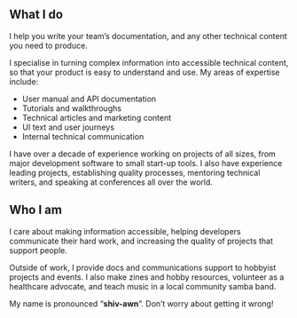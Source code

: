## What I do

I help you write your team’s documentation, and any other technical content you need to produce.

I specialise in turning complex information into accessible technical content, so that your product is easy to understand and use. My areas of expertise include:

* User manual and API documentation
* Tutorials and walkthroughs
* Technical articles and marketing content
* UI text and user journeys
* Internal technical communication

I have over a decade of experience working on projects of all sizes, from major development software to small start-up tools. I also have experience leading projects, establishing quality processes, mentoring technical writers, and speaking at conferences all over the world.

## Who I am

I care about making information accessible, helping developers communicate their hard work, and increasing the quality of projects that support people. 

Outside of work, I provide docs and communications support to hobbyist projects and events. I also make zines and hobby resources, volunteer as a healthcare advocate, and teach music in a local community samba band.

My name is pronounced “**shiv-awn**”. Don’t worry about getting it wrong!


